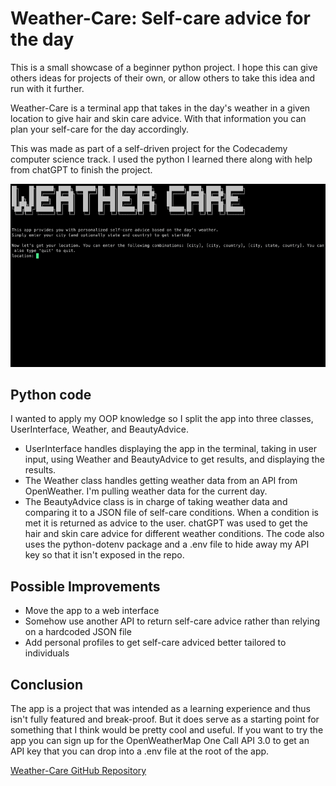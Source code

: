 # Weather-Care: Self-care advice for the day
This is a small showcase of a beginner python project. I hope this can give others ideas for projects of their own, or allow others to take this idea and run with it further.

Weather-Care is a terminal app that takes in the day's weather in a given location to give hair and skin care advice. With that information you can plan your self-care for the day accordingly.

This was made as part of a self-driven project for the Codecademy computer science track. I used the python I learned there along with help from chatGPT to finish the project.

![alt text](https://github.com/lancerharris/Weather-Care/blob/main/app-in-action.gif "Gif of app in action")

## Python code
I wanted to apply my OOP knowledge so I split the app into three classes, UserInterface, Weather, and BeautyAdvice.
* UserInterface handles displaying the app in the terminal, taking in user input, using Weather and BeautyAdvice to get results, and displaying the results.
* The Weather class handles getting weather data from an API from OpenWeather. I'm pulling weather data for the current day.
* The BeautyAdvice class is in charge of taking weather data and comparing it to a JSON file of self-care conditions. When a condition is met it is returned as advice to the user. chatGPT was used to get the hair and skin care advice for different weather conditions.
The code also uses the python-dotenv package and a .env file to hide away my API key so that it isn't exposed in the repo.

## Possible Improvements
* Move the app to a web interface
* Somehow use another API to return self-care advice rather than relying on a hardcoded JSON file
* Add personal profiles to get self-care adviced better tailored to individuals

## Conclusion
The app is a project that was intended as a learning experience and thus isn't fully featured and break-proof. But it does serve as a starting point for something that I think would be pretty cool and useful.
If you want to try the app you can sign up for the OpenWeatherMap One Call API 3.0 to get an API key that you can drop into a .env file at the root of the app.

[Weather-Care GitHub Repository](https://github.com/lancerharris/Weather-Care)
